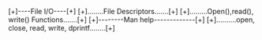 [+]----File I/O----[+]
[+]........File Descriptors.......[+]
[+].........Open(),read(), write() Functions.......[+]
[+]--------Man help-------------[+]
[+]..........open, close, read, write, dprintf........[+]